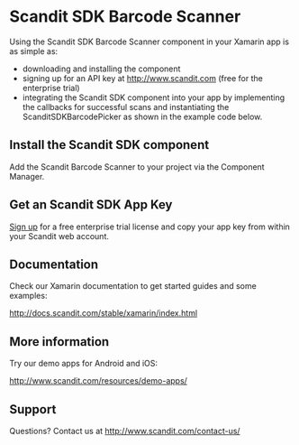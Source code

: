 Scandit SDK Barcode Scanner
===========================================

Using the Scandit SDK Barcode Scanner component in your Xamarin app is as simple as:

* downloading and installing the component
* signing up for an API key at http://www.scandit.com (free for the enterprise trial)
* integrating the Scandit SDK component into your app by implementing the callbacks for successful scans and instantiating the ScanditSDKBarcodePicker as shown in the example code below.

Install the Scandit SDK component
---------------------------------

Add the Scandit Barcode Scanner to your project via the Component Manager.

Get an Scandit SDK App Key
--------------------------

[Sign up](http://www.scandit.com/pricing) for a free enterprise trial license and copy your app key from within your Scandit web account.


Documentation
----------------

Check our Xamarin documentation to get started guides and some examples:

http://docs.scandit.com/stable/xamarin/index.html


More information
----------------

Try our demo apps for Android and iOS: 

http://www.scandit.com/resources/demo-apps/



Support
-------

Questions? Contact us at http://www.scandit.com/contact-us/

